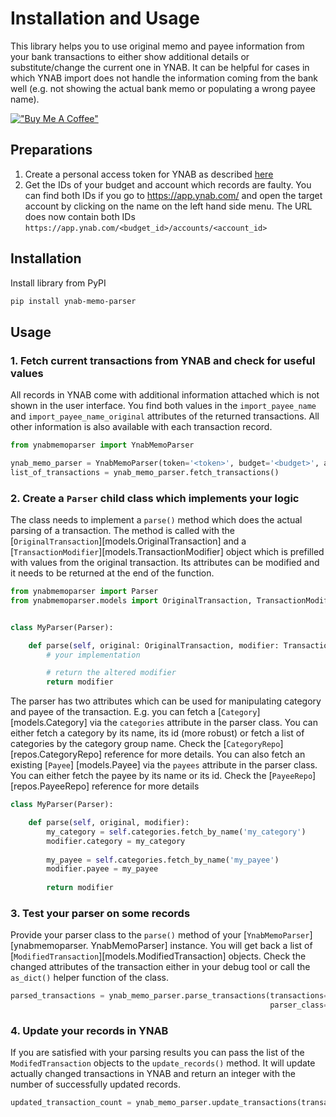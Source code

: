 # Installation and Usage

This library helps you to use original memo and payee information from your bank transactions to either show additional
details or substitute/change the current one in YNAB. It can be helpful for cases in which YNAB import does not handle the 
information coming from the bank well (e.g. not showing the actual bank memo or populating a wrong payee name).

[!["Buy Me A Coffee"](https://www.buymeacoffee.com/assets/img/custom_images/orange_img.png)](https://www.buymeacoffee.com/dnbasta)

## Preparations
1. Create a personal access token for YNAB as described [here](https://api.ynab.com/)
2. Get the IDs of your budget and account which records are faulty. You can find both IDs if you go to 
https://app.ynab.com/ and open the target account by clicking on the name on the left hand side menu. 
The URL does now contain both IDs `https://app.ynab.com/<budget_id>/accounts/<account_id>`

## Installation 
Install library from PyPI
```bash
pip install ynab-memo-parser
```

## Usage
### 1. Fetch current transactions from YNAB and check for useful values
All records in YNAB come with additional information attached which is not shown in the user interface. You find both
values in the `import_payee_name` and `import_payee_name_original` attributes of the returned transactions. All other
information is also available with each transaction record.
```py
from ynabmemoparser import YnabMemoParser

ynab_memo_parser = YnabMemoParser(token='<token>', budget='<budget>', account='<account>')
list_of_transactions = ynab_memo_parser.fetch_transactions()
```

### 2. Create a `Parser` child class which implements your logic
The class needs to implement a `parse()` method which does the actual parsing of a transaction. The method is called
with the [`OriginalTransaction`][models.OriginalTransaction] and a [`TransactionModifier`][models.TransactionModifier] 
object which is prefilled with values from the original transaction. Its attributes can be modified and it needs to be 
returned at the end of the function.

```py
from ynabmemoparser import Parser
from ynabmemoparser.models import OriginalTransaction, TransactionModifier


class MyParser(Parser):

	def parse(self, original: OriginalTransaction, modifier: TransactionModifier) -> TransactionModifier:
		# your implementation

		# return the altered modifier
		return modifier
```
The parser has two attributes which can be used for manipulating category and payee of the transaction. 
E.g. you can fetch a [`Category`][models.Category] via the `categories` attribute in the parser class. You can either 
fetch a category by its name, its id (more robust) or fetch a list of categories by the category group name. 
Check the [`CategoryRepo`][repos.CategoryRepo] reference for more details. You can also fetch an existing [`Payee`]
[models.Payee] via the `payees` attribute in the parser class. You can either fetch the payee by its name or its id. 
Check the [`PayeeRepo`][repos.PayeeRepo] reference for more details
```py
class MyParser(Parser):

    def parse(self, original, modifier):
        my_category = self.categories.fetch_by_name('my_category')
        modifier.category = my_category
        
        my_payee = self.categories.fetch_by_name('my_payee')
        modifier.payee = my_payee
        
        return modifier
```

### 3. Test your parser on some records
Provide your parser class to the `parse()` method of your [`YnabMemoParser`][ynabmemoparser.
YnabMemoParser] instance. You will get back a list of [`ModifiedTransaction`][models.ModifiedTransaction] objects. 
Check the changed attributes of the transaction either in your debug tool or call the `as_dict()` helper function of 
the class.
```py
parsed_transactions = ynab_memo_parser.parse_transactions(transactions=list_of_transactions, 
                                                          parser_class=MyParser)
```

### 4. Update your records in YNAB
If you are satisfied with your parsing results you can pass the list of the `ModifedTransaction` objects to the 
`update_records()` method. It will update actually changed transactions in YNAB and return an integer with the number 
of successfully updated records.
```py
updated_transaction_count = ynab_memo_parser.update_transactions(transactions=parsed_transactions)
```
